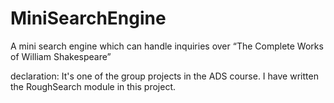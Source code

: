 # MiniSearchEngine
A mini search engine which can handle inquiries over “The Complete Works of William Shakespeare”

declaration:
It's one of the group projects in the ADS course.
I have written the RoughSearch module in this project.
